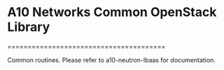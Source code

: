# A10 Networks Common OpenStack Library
=======================================

Common routines.  Please refer to a10-neutron-lbaas for documentation.
